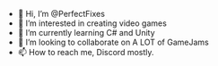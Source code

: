 - 👋 Hi, I’m @PerfectFixes
- 👀 I’m interested in creating video games
- 🌱 I’m currently learning C# and Unity
- 💞️ I’m looking to collaborate on A LOT of GameJams
- 📫 How to reach me, Discord mostly.

<!---
PerfectFixes/PerfectFixes is a ✨ special ✨ repository because its `README.md` (this file) appears on your GitHub profile.
You can click the Preview link to take a look at your changes.
--->
